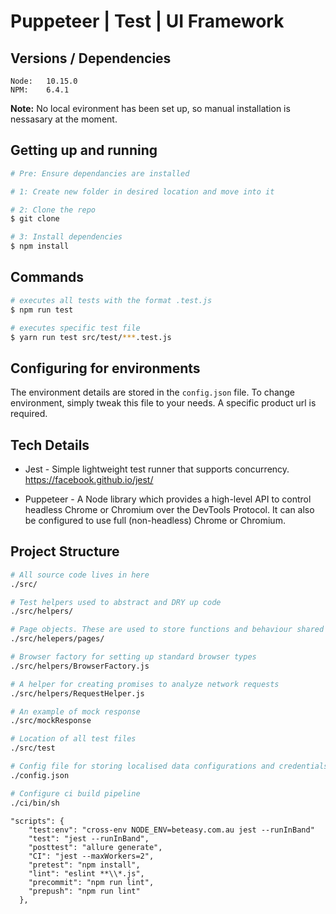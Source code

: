 # Puppeteer | Test | UI Framework

## Versions / Dependencies

```
Node:   10.15.0        
NPM:    6.4.1         
```

__Note:__ No local evironment has been set up, so manual installation is nessasary at the moment.

## Getting up and running

```bash
# Pre: Ensure dependancies are installed

# 1: Create new folder in desired location and move into it

# 2: Clone the repo
$ git clone

# 3: Install dependencies
$ npm install
```

## Commands

```bash
# executes all tests with the format .test.js
$ npm run test

# executes specific test file
$ yarn run test src/test/***.test.js

```

## Configuring for environments

The environment details are stored in the `config.json` file. To change environment, simply tweak this file to your needs. A specific product url is required.

## Tech Details

* Jest - Simple lightweight test runner that supports concurrency. https://facebook.github.io/jest/

* Puppeteer - A Node library which provides a high-level API to control headless Chrome or Chromium over the DevTools Protocol. It can also be configured to use full (non-headless) Chrome or Chromium.

## Project Structure

```bash
# All source code lives in here
./src/

# Test helpers used to abstract and DRY up code
./src/helpers/

# Page objects. These are used to store functions and behaviour shared by a particular page
./src/helepers/pages/

# Browser factory for setting up standard browser types
./src/helpers/BrowserFactory.js

# A helper for creating promises to analyze network requests
./src/helpers/RequestHelper.js

# An example of mock response
./src/mockResponse

# Location of all test files
./src/test

# Config file for storing localised data configurations and credentials.
./config.json

# Configure ci build pipeline
./ci/bin/sh
```

```NPM Scripts
"scripts": {
    "test:env": "cross-env NODE_ENV=beteasy.com.au jest --runInBand"
    "test": "jest --runInBand",
    "posttest": "allure generate",
    "CI": "jest --maxWorkers=2",
    "pretest": "npm install",
    "lint": "eslint **\\*.js",
    "precommit": "npm run lint",
    "prepush": "npm run lint"
  },
```